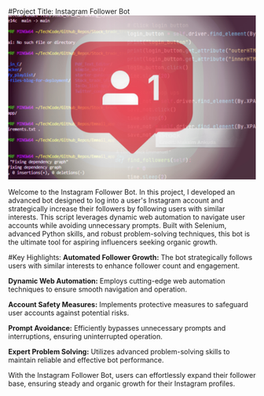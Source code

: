 #Project Title: Instagram Follower Bot
![Repo Cover](https://github.com/Manuel-7tin/Instagram_Follower_Bot/blob/main/repoCover_instagram.jpg)


Welcome to the Instagram Follower Bot. In this project, I developed an advanced bot designed to log into a user's Instagram account and strategically increase their followers by following users with similar interests. This script leverages dynamic web automation to navigate user accounts while avoiding unnecessary prompts. Built with Selenium, advanced Python skills, and robust problem-solving techniques, this bot is the ultimate tool for aspiring influencers seeking organic growth.

#Key Highlights:
**Automated Follower Growth:** The bot strategically follows users with similar interests to enhance follower count and engagement.

**Dynamic Web Automation:** Employs cutting-edge web automation techniques to ensure smooth navigation and operation.

**Account Safety Measures:** Implements protective measures to safeguard user accounts against potential risks.

**Prompt Avoidance:** Efficiently bypasses unnecessary prompts and interruptions, ensuring uninterrupted operation.

**Expert Problem Solving:** Utilizes advanced problem-solving skills to maintain reliable and effective bot performance.

With the Instagram Follower Bot, users can effortlessly expand their follower base, ensuring steady and organic growth for their Instagram profiles.
